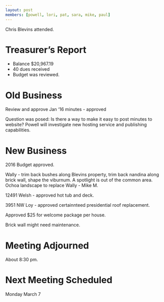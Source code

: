 ```yaml
---
layout: post
members: [powell, lori, pat, sara, mike, paul]
---
```

Chris Blevins attended.

# Treasurer’s Report

* Balance $20,967.19
* 40 dues received
* Budget was reviewed.

# Old Business

Review and approve Jan ‘16 minutes - approved

Question was posed: Is there a way to make it easy to post minutes to website?
Powell will investigate new hosting service and publishing capabilities.

# New Business

2016 Budget approved.

Wally - trim back bushes along Blevins property, trim back nandina along brick wall, shape the viburnum.
A spotlight is out of the common area.
Ochoa landscape to replace Wally - Mike M.

12491 Welsh - approved hot tub and deck.

3951 NW Loy - approved certainnteed presidential roof replacement.

Approved $25 for welcome package per house.

Brick wall might need maintenance.

# Meeting Adjourned

About 8:30 pm.

# Next Meeting Scheduled

Monday March 7
